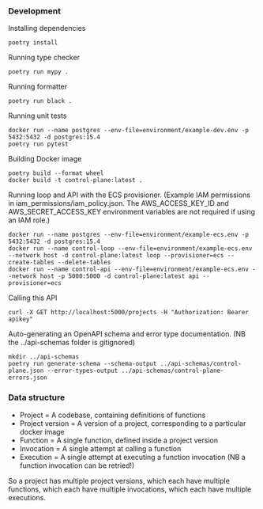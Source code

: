 ### Development

Installing dependencies
```commandline
poetry install
```

Running type checker
```commandline
poetry run mypy .
```

Running formatter
```commandline
poetry run black .
```

Running unit tests
```commandline
docker run --name postgres --env-file=environment/example-dev.env -p 5432:5432 -d postgres:15.4
poetry run pytest
```

Building Docker image
```commandline
poetry build --format wheel
docker build -t control-plane:latest .
```

Running loop and API with the ECS provisioner.
(Example IAM permissions in iam_permissions/iam_policy.json.
The AWS_ACCESS_KEY_ID and AWS_SECRET_ACCESS_KEY environment variables are not required if using an IAM role.)
```commandline
docker run --name postgres --env-file=environment/example-ecs.env -p 5432:5432 -d postgres:15.4
docker run --name control-loop --env-file=environment/example-ecs.env --network host -d control-plane:latest loop --provisioner=ecs --create-tables --delete-tables
docker run --name control-api --env-file=environment/example-ecs.env --network host -p 5000:5000 -d control-plane:latest api --provisioner=ecs
```

Calling this API
```commandline
curl -X GET http://localhost:5000/projects -H "Authorization: Bearer apikey"
```

Auto-generating an OpenAPI schema and error type documentation.
(NB the ../api-schemas folder is gitignored)
```commandline
mkdir ../api-schemas
poetry run generate-schema --schema-output ../api-schemas/control-plane.json --error-types-output ../api-schemas/control-plane-errors.json
```

### Data structure

- Project = A codebase, containing definitions of functions
- Project version = A version of a project, corresponding to a particular docker image
- Function = A single function, defined inside a project version
- Invocation = A single attempt at calling a function
- Execution = A single attempt at executing a function invocation (NB a function invocation can be retried!)

So a project has multiple project versions, which each have multiple functions, which each have multiple invocations,
which each have multiple executions.
